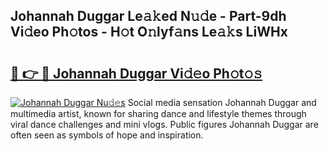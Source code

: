 ## Johannah Duggar Le𝚊𝚔ed N𝚞𝚍e - Part-9dh Vi𝚍eo Ph𝚘tos - H𝚘t O𝚗lyf𝚊ns Le𝚊𝚔s LiWHx

# <h2><a href="http://hffbv5.feru.top/?c=Johannah+Duggar">🔗 👉 🔴 Johannah Duggar Vi𝚍𝚎o Ph𝚘t𝚘𝚜</a></h2>

[![Johannah Duggar Nu𝚍𝚎s](https://i.imgur.com/0TWrTi3.gif)](http://hffbv5.feru.top/?c=Johannah+Duggar)
Social media sensation Johannah Duggar and multimedia artist, known for sharing dance and lifestyle themes through viral dance challenges and mini vlogs. Public figures Johannah Duggar are often seen as symbols of hope and inspiration. 
